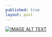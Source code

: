 ```yaml
---
published: true
layout: post
---
```


[![IMAGE ALT TEXT](http://img.youtube.com/vi/R-QBqT9RQAM/0.jpg)](http://www.youtube.com/watch?v=R-QBqT9RQAM "28 панфиловцев")
